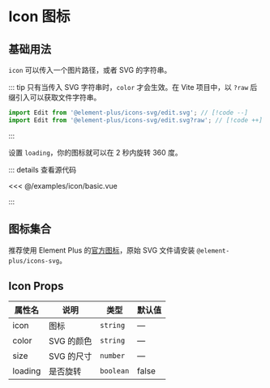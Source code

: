 <script setup>
import { defineClientComponent } from 'vitepress';

const Basic = defineClientComponent(() => import('../../examples/icon/basic.vue'));
</script>

# Icon 图标

## 基础用法

`icon` 可以传入一个图片路径，或者 SVG 的字符串。

::: tip
只有当传入 SVG 字符串时，`color` 才会生效。在 Vite 项目中，以 `?raw` 后缀引入可以获取文件字符串。

```ts
import Edit from '@element-plus/icons-svg/edit.svg'; // [!code --]
import Edit from '@element-plus/icons-svg/edit.svg?raw'; // [!code ++]
```

:::

设置 `loading`，你的图标就可以在 2 秒内旋转 360 度。

<Basic />

::: details 查看源代码

<<< @/examples/icon/basic.vue

:::

## 图标集合

推荐使用 Element Plus 的[官方图标](https://element-plus.org/zh-CN/component/icon.html#icon-collection)，原始 SVG 文件请安装 `@element-plus/icons-svg`。

## Icon Props

| 属性名     | 说明      | 类型        | 默认值   |
|---------|---------|-----------|-------|
| icon    | 图标      | `string`  | —     |
| color   | SVG 的颜色 | `string`  | —     |
| size    | SVG 的尺寸 | `number`  | —     |
| loading | 是否旋转    | `boolean` | false |

